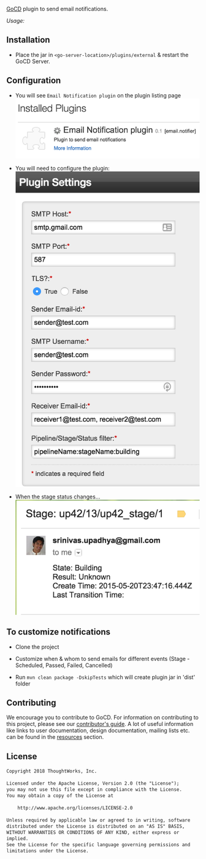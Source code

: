 [GoCD](https://www.gocd.org) plugin to send email notifications.

*Usage:*

## Installation

* Place the jar in `<go-server-location>/plugins/external` & restart the GoCD Server.

## Configuration

- You will see `Email Notification plugin` on the plugin listing page
![Plugins listing page][1]

- You will need to configure the plugin:
![Configure plugin pop-up][2]

- When the stage status changes...
![Successful Notification][3]

## To customize notifications

* Clone the project

* Customize when & whom to send emails for different events (Stage - Scheduled, Passed, Failed, Cancelled)

* Run `mvn clean package -DskipTests` which will create plugin jar in 'dist' folder

[1]: images/list-plugin.png  "List Plugin"
[2]: images/configure-plugin.png  "Configure Plugin"
[3]: images/successful-notification.png  "Successful Notification"

## Contributing

We encourage you to contribute to GoCD. For information on contributing to this project, please see our [contributor's guide](http://www.go.cd/contribute).
A lot of useful information like links to user documentation, design documentation, mailing lists etc. can be found in the [resources](http://www.go.cd/community/resources.html) section.

## License

```plain
Copyright 2018 ThoughtWorks, Inc.

Licensed under the Apache License, Version 2.0 (the "License");
you may not use this file except in compliance with the License.
You may obtain a copy of the License at

    http://www.apache.org/licenses/LICENSE-2.0

Unless required by applicable law or agreed to in writing, software
distributed under the License is distributed on an "AS IS" BASIS,
WITHOUT WARRANTIES OR CONDITIONS OF ANY KIND, either express or implied.
See the License for the specific language governing permissions and
limitations under the License.
```
